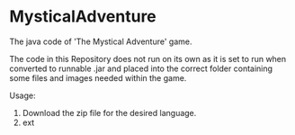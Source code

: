 # MysticalAdventure

The java code of 'The Mystical Adventure' game.

The code in this Repository does not run on its own as it is set to run when converted to runnable .jar and placed into the correct folder containing some files and images needed within the game. 

Usage:

1) Download the zip file for the desired language.
2) ext
